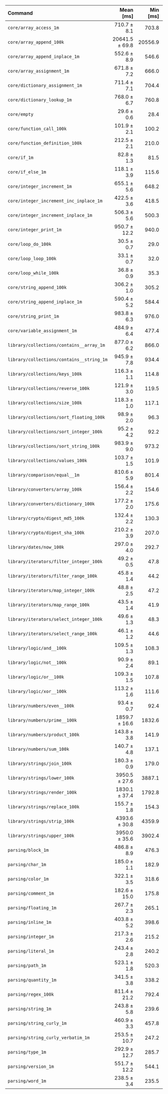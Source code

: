 | Command | Mean [ms] | Min [ms] | Max [ms] |
|:---|---:|---:|---:|
| `core/array_access_1m` | 710.7 ± 8.1 | 703.8 | 732.0 | 23.98 ± 0.58 |
| `core/array_append_100k` | 20641.5 ± 69.8 | 20556.9 | 20751.3 | 696.54 ± 15.16 |
| `core/array_append_inplace_1m` | 552.6 ± 8.9 | 546.6 | 577.3 | 18.65 ± 0.50 |
| `core/array_assignment_1m` | 671.8 ± 7.2 | 666.0 | 685.5 | 22.67 ± 0.54 |
| `core/dictionary_assignment_1m` | 711.4 ± 7.1 | 704.4 | 726.0 | 24.01 ± 0.57 |
| `core/dictionary_lookup_1m` | 768.0 ± 6.7 | 760.8 | 779.7 | 25.91 ± 0.60 |
| `core/empty` | 29.6 ± 0.6 | 28.4 | 32.1 |
| `core/function_call_100k` | 101.9 ± 2.1 | 100.2 | 111.0 | 3.44 ± 0.10 |
| `core/function_definition_100k` | 212.5 ± 2.1 | 210.0 | 218.6 | 7.17 ± 0.17 |
| `core/if_1m` | 82.8 ± 1.3 | 81.5 | 88.8 | 2.79 ± 0.07 |
| `core/if_else_1m` | 118.1 ± 3.9 | 115.6 | 133.7 | 3.99 ± 0.16 |
| `core/integer_increment_1m` | 655.1 ± 5.6 | 648.2 | 662.6 | 22.11 ± 0.51 |
| `core/integer_increment_inc_inplace_1m` | 422.5 ± 3.6 | 418.5 | 430.7 | 14.26 ± 0.33 |
| `core/integer_increment_inplace_1m` | 506.3 ± 5.6 | 500.3 | 518.6 | 17.09 ± 0.41 |
| `core/integer_print_1m` | 950.7 ± 12.2 | 940.0 | 979.0 | 32.08 ± 0.80 |
| `core/loop_do_100k` | 30.5 ± 0.7 | 29.0 | 33.4 | 1.03 ± 0.03 |
| `core/loop_loop_100k` | 33.1 ± 0.7 | 32.0 | 35.8 | 1.12 ± 0.03 |
| `core/loop_while_100k` | 36.8 ± 0.9 | 35.3 | 41.5 | 1.24 ± 0.04 |
| `core/string_append_100k` | 306.2 ± 1.0 | 305.2 | 308.5 | 10.33 ± 0.22 |
| `core/string_append_inplace_1m` | 590.4 ± 5.2 | 584.4 | 601.8 | 19.92 ± 0.46 |
| `core/string_print_1m` | 983.8 ± 6.3 | 976.0 | 998.3 | 33.20 ± 0.74 |
| `core/variable_assignment_1m` | 484.9 ± 6.4 | 477.4 | 496.7 | 16.36 ± 0.41 |
| `library/collections/contains__array_1m` | 877.0 ± 6.2 | 866.0 | 885.9 | 29.59 ± 0.67 |
| `library/collections/contains__string_1m` | 945.9 ± 7.8 | 934.4 | 964.7 | 31.92 ± 0.74 |
| `library/collections/keys_100k` | 116.3 ± 1.1 | 114.8 | 119.6 | 3.92 ± 0.09 |
| `library/collections/reverse_100k` | 121.9 ± 3.0 | 119.5 | 133.0 | 4.11 ± 0.13 |
| `library/collections/size_100k` | 118.3 ± 1.0 | 117.1 | 121.8 | 3.99 ± 0.09 |
| `library/collections/sort_floating_100k` | 98.9 ± 2.0 | 96.3 | 105.2 | 3.34 ± 0.10 |
| `library/collections/sort_integer_100k` | 95.2 ± 4.2 | 92.2 | 112.0 | 3.21 ± 0.16 |
| `library/collections/sort_string_100k` | 983.9 ± 9.0 | 973.2 | 1002.4 | 33.20 ± 0.78 |
| `library/collections/values_100k` | 103.7 ± 1.5 | 101.9 | 108.1 | 3.50 ± 0.09 |
| `library/comparison/equal__1m` | 810.6 ± 5.9 | 801.4 | 823.6 | 27.35 ± 0.62 |
| `library/converters/array_100k` | 156.4 ± 2.2 | 154.6 | 163.8 | 5.28 ± 0.14 |
| `library/converters/dictionary_100k` | 177.2 ± 2.0 | 175.6 | 183.1 | 5.98 ± 0.15 |
| `library/crypto/digest_md5_100k` | 132.4 ± 2.2 | 130.3 | 138.7 | 4.47 ± 0.12 |
| `library/crypto/digest_sha_100k` | 210.2 ± 3.9 | 207.0 | 220.3 | 7.09 ± 0.20 |
| `library/dates/now_100k` | 297.0 ± 4.0 | 292.7 | 306.3 | 10.02 ± 0.25 |
| `library/iterators/filter_integer_100k` | 49.2 ± 0.5 | 47.8 | 50.6 | 1.66 ± 0.04 |
| `library/iterators/filter_range_100k` | 45.8 ± 1.4 | 44.2 | 52.5 | 1.54 ± 0.06 |
| `library/iterators/map_integer_100k` | 48.8 ± 2.5 | 47.2 | 60.6 | 1.65 ± 0.09 |
| `library/iterators/map_range_100k` | 43.5 ± 1.4 | 41.9 | 51.8 | 1.47 ± 0.06 |
| `library/iterators/select_integer_100k` | 49.6 ± 1.3 | 48.3 | 56.6 | 1.67 ± 0.06 |
| `library/iterators/select_range_100k` | 46.1 ± 1.2 | 44.6 | 52.9 | 1.56 ± 0.05 |
| `library/logic/and__100k` | 109.5 ± 1.3 | 108.3 | 113.4 | 3.69 ± 0.09 |
| `library/logic/not__100k` | 90.9 ± 2.4 | 89.1 | 99.5 | 3.07 ± 0.11 |
| `library/logic/or__100k` | 109.3 ± 1.5 | 107.8 | 115.9 | 3.69 ± 0.09 |
| `library/logic/xor__100k` | 113.2 ± 1.6 | 111.6 | 119.1 | 3.82 ± 0.10 |
| `library/numbers/even__100k` | 93.4 ± 0.7 | 92.4 | 95.1 | 3.15 ± 0.07 |
| `library/numbers/prime__100k` | 1859.7 ± 16.6 | 1832.6 | 1888.4 | 62.76 ± 1.46 |
| `library/numbers/product_100k` | 143.8 ± 3.8 | 141.9 | 157.6 | 4.85 ± 0.17 |
| `library/numbers/sum_100k` | 140.7 ± 4.8 | 137.1 | 157.8 | 4.75 ± 0.19 |
| `library/strings/join_100k` | 180.3 ± 0.9 | 179.0 | 181.9 | 6.08 ± 0.13 |
| `library/strings/lower_100k` | 3950.5 ± 27.6 | 3887.1 | 3996.0 | 133.31 ± 3.01 |
| `library/strings/render_100k` | 1830.1 ± 37.4 | 1792.8 | 1910.1 | 61.76 ± 1.83 |
| `library/strings/replace_100k` | 155.7 ± 1.8 | 154.3 | 162.3 | 5.25 ± 0.13 |
| `library/strings/strip_100k` | 4393.6 ± 30.8 | 4359.9 | 4456.6 | 148.26 ± 3.35 |
| `library/strings/upper_100k` | 3950.0 ± 35.6 | 3902.4 | 4021.4 | 133.29 ± 3.11 |
| `parsing/block_1m` | 486.8 ± 8.9 | 476.3 | 503.9 | 16.43 ± 0.46 |
| `parsing/char_1m` | 185.0 ± 1.1 | 182.9 | 186.8 | 6.24 ± 0.14 |
| `parsing/color_1m` | 322.1 ± 3.5 | 318.6 | 330.7 | 10.87 ± 0.26 |
| `parsing/comment_1m` | 182.6 ± 15.0 | 175.8 | 238.0 | 6.16 ± 0.52 |
| `parsing/floating_1m` | 267.7 ± 2.3 | 265.1 | 272.5 | 9.03 ± 0.21 |
| `parsing/inline_1m` | 403.8 ± 5.2 | 398.6 | 416.7 | 13.63 ± 0.34 |
| `parsing/integer_1m` | 217.3 ± 2.6 | 215.2 | 223.7 | 7.33 ± 0.18 |
| `parsing/literal_1m` | 243.4 ± 2.8 | 240.2 | 250.0 | 8.21 ± 0.20 |
| `parsing/path_1m` | 523.1 ± 1.8 | 520.3 | 526.0 | 17.65 ± 0.38 |
| `parsing/quantity_1m` | 341.5 ± 3.8 | 338.2 | 351.6 | 11.52 ± 0.28 |
| `parsing/regex_100k` | 811.4 ± 21.2 | 792.4 | 865.9 | 27.38 ± 0.93 |
| `parsing/string_1m` | 243.8 ± 5.8 | 239.6 | 257.2 | 8.23 ± 0.26 |
| `parsing/string_curly_1m` | 460.9 ± 3.3 | 457.8 | 468.0 | 15.55 ± 0.35 |
| `parsing/string_curly_verbatim_1m` | 253.5 ± 10.7 | 247.2 | 282.6 | 8.55 ± 0.41 |
| `parsing/type_1m` | 292.9 ± 12.7 | 285.7 | 328.3 | 9.88 ± 0.48 |
| `parsing/version_1m` | 551.7 ± 12.2 | 544.1 | 584.6 | 18.62 ± 0.57 |
| `parsing/word_1m` | 238.5 ± 3.4 | 235.5 | 245.2 | 8.05 ± 0.21 |
